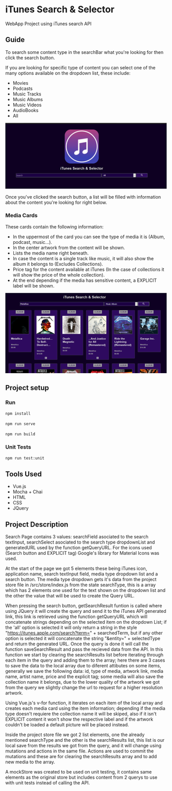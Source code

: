 # iTunes Search & Selector

WebApp Project using iTunes search API


## Guide
To search some content type in the searchBar what you're looking for then click the search button.

If you are looking for specific type of content you can select one of the many options available on the dropdown list, these include:

* Movies
* Podcasts
* Music Tracks
* Music Albums
* Music Videos
* AudioBooks
* All

![alt text](src/assets/searchHeader.png)

Once you've clicked the search button, a list will be filled with information about the content you're looking for right below.

### Media Cards

These cards contain the following information:

* In the uppermost of the card you can see the type of media it is (Album, podcast, music...).
* In the center artwork from the content will be shown.
* Lists the media name right beneath.
* In case the content is a single track like music, it will also show the album it belongs to (Excludes Collections).
* Price tag for the content available at iTunes (In the case of collections it will show the price of the whole collection).
* At the end depending if the media has sensitive content, a EXPLICIT label will be shown. 

![alt text](src/assets/searchList.png)


## Project setup

### Run
```
npm install

npm run serve

npm run build
```

### Unit Tests
```
npm run test:unit
```

## Tools Used

* Vue.js
* Mocha + Chai
* HTML
* CSS
* JQuery



## Project Description
Search Page contains 3 values: searchField asociated to the search textInput, searchSelect asociated to the search type dropdownList and generatedURL used by the function getQueryURL. For the icons used (Search button and EXPLICIT tag) Google's library for Material Icons was used.

At the start of the page we got 5 elements these being iTunes icon, application name, search textInput field, media type dropdown list and a search button. The media type dropdown gets it's data from the project store file in /src/store/index.js from the state searchType, this is a array which has 2 elements one used for the text shown on the dropdown list and the other the value that will be used to create the Query URL. 

When pressing the search button, getSearchResult funtion is called where using JQuery it will create the query and send it to the iTunes API generated link, this link is retrieved using the function getQueryURL which will concatenate strings depending on the selected item on the dropdown List; if the 'all' option is selected it will only return a string in the style "https://itunes.apple.com/search?term=" + searchedTerm, but if any other option is selected it will concatenate the string "&entity=" + selectedType and return the generated URL. Once the query is done it will call the function saveSearchResult and pass the recieved data from the API. In this function we start by clearing the searchResults list before iterating through each item in the query and adding them to the array; here there are 3 cases to save the data to the local array due to diferent attibutes on some items, generally we save the following data: id, type of media, artwork link, media name, artist name, price and the explicit tag; some media will also save the collection name it belongs, due to the lower quality of the artwork we got from the query we slightly change the url to request for a higher resolution artwork.

Using Vue.js's v-for function, it iterates on each item of the local array and creates each media card using the item information; depending if the media type doesn't requiere the collection name it will be skiped, also if it isn't EXPLICIT content it won't show the respective label and if the artwork couldn't be loaded a default picture will be placed instead.

Inside the project store file we got 2 list elements, one the already mentioned searchType and the other is the searchResults list, this list is our local save from the results we got from the query, and it will change using mutations and actions in the same file. Actions are used to commit the mutations and these are for clearing the searchResults array and to add new media to the array.

A mockStore was created to be used on unit testing, it contains same elements as the original store but includes content from 2 querys to use with unit tests instead of calling the API.

